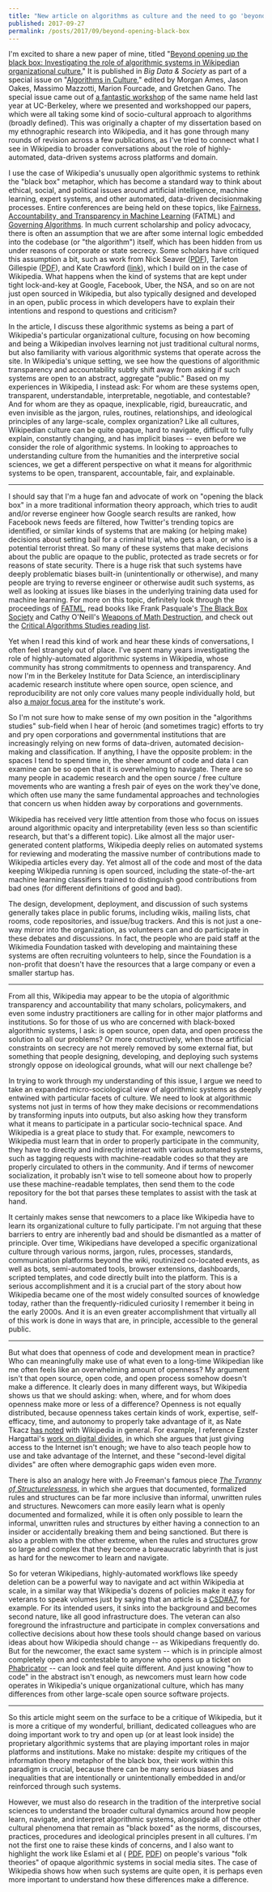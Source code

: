 ```yaml
---
title: "New article on algorithms as culture and the need to go 'beyond opening up the black box'"
published: 2017-09-27
permalink: /posts/2017/09/beyond-opening-black-box
---
```


I&#39;m excited to share a new paper of mine, titled &quot;[Beyond opening up the black box: Investigating the role of algorithmic systems in Wikipedian organizational culture.](http://journals.sagepub.com/doi/pdf/10.1177/2053951717730735)&quot; It is published in _Big Data &amp; Society_ as part of a special issue on &quot;[Algorithms in Culture](http://journals.sagepub.com/page/bds/collections/algorithms-in-culture),&quot; edited by Morgan Ames, Jason Oakes, Massimo Mazzotti, Marion Fourcade, and Gretchen Gano. The special issue came out of [a fantastic workshop](https://sites.google.com/site/algorithmsculture/) of the same name held last year at UC-Berkeley, where we presented and workshopped our papers, which were all taking some kind of socio-cultural approach to algorithms (broadly defined). This was originally a chapter of my dissertation based on my ethnographic research into Wikipedia, and it has gone through many rounds of revision across a few publications, as I&#39;ve tried to connect what I see in Wikipedia to broader conversations about the role of highly-automated, data-driven systems across platforms and domain.

I use the case of Wikipedia&#39;s unusually open algorithmic systems to rethink the &quot;black box&quot; metaphor, which has become a standard way to think about ethical, social, and political issues around artificial intelligence, machine learning, expert systems, and other automated, data-driven decisionmaking processes. Entire conferences are being held on these topics, like [Fairness, Accountability, and Transparency in Machine Learning](http://www.fatml.org/) (FATML) and [Governing Algorithms](http://governingalgorithms.org/). In much current scholarship and policy advocacy, there is often an assumption that we are after some internal logic embedded into the codebase (or &quot;the algorithm&quot;) itself, which has been hidden from us under reasons of corporate or state secrecy. Some scholars have critiqued this assumption a bit, such as work from Nick Seaver ([PDF](https://static1.squarespace.com/static/55eb004ee4b0518639d59d9b/t/55ece1bfe4b030b2e8302e1e/1441587647177/seaverMiT8.pdf)), Tarleton Gillespie ([PDF](http://citeseerx.ist.psu.edu/viewdoc/download?doi=10.1.1.670.4346&amp;rep=rep1&amp;type=pdf)), and Kate Crawford ([link](http://journals.sagepub.com/doi/abs/10.1177/0162243915589635)), which I build on in the case of Wikipedia. What happens when the kind of systems that are kept under tight lock-and-key at Google, Facebook, Uber, the NSA, and so on are not just open sourced in Wikipedia, but also typically designed and developed in an open, public process in which developers have to explain their intentions and respond to questions and criticism?

In the article, I discuss these algorithmic systems as being a part of Wikipedia&#39;s particular organizational culture, focusing on how becoming and being a Wikipedian involves learning not just traditional cultural norms, but also familiarity with various algorithmic systems that operate across the site. In Wikipedia&#39;s unique setting, we see how the questions of algorithmic transparency and accountability subtly shift away from asking if such systems are open to an abstract, aggregate &quot;public.&quot; Based on my experiences in Wikipedia, I instead ask: For whom are these systems open, transparent, understandable, interpretable, negotiable, and contestable? And for whom are they as opaque, inexplicable, rigid, bureaucratic, and even invisible as the jargon, rules, routines, relationships, and ideological principles of any large-scale, complex organization? Like all cultures, Wikipedian culture can be quite opaque, hard to navigate, difficult to fully explain, constantly changing, and has implicit biases -- even before we consider the role of algorithmic systems. In looking to approaches to understanding culture from the humanities and the interpretive social sciences, we get a different perspective on what it means for algorithmic systems to be open, transparent, accountable, fair, and explainable.

----

I should say that I&#39;m a huge fan and advocate of work on &quot;opening the black box&quot; in a more traditional information theory approach, which tries to audit and/or reverse engineer how Google search results are ranked, how Facebook news feeds are filtered, how Twitter&#39;s trending topics are identified, or similar kinds of systems that are making (or helping make) decisions about setting bail for a criminal trial, who gets a loan, or who is a potential terrorist threat. So many of these systems that make decisions about the public are opaque to the public, protected as trade secrets or for reasons of state security. There is a huge risk that such systems have deeply problematic biases built-in (unintentionally or otherwise), and many people are trying to reverse engineer or otherwise audit such systems, as well as looking at issues like biases in the underlying training data used for machine learning. For more on this topic, definitely look through the proceedings of [FATML](http://www.fatml.org/), read books like Frank Pasquale&#39;s [The Black Box Society](http://www.hup.harvard.edu/catalog.php?isbn=9780674368279) and Cathy O&#39;Neill&#39;s [Weapons of Math Destruction](https://weaponsofmathdestructionbook.com/), and check out the [Critical Algorithms Studies reading list](https://socialmediacollective.org/reading-lists/critical-algorithm-studies/).

Yet when I read this kind of work and hear these kinds of conversations, I often feel strangely out of place. I&#39;ve spent many years investigating the role of highly-automated algorithmic systems in Wikipedia, whose community has strong commitments to openness and transparency. And now I&#39;m in the Berkeley Institute for Data Science, an interdisciplinary academic research institute where open source, open science, and reproducibility are not only core values many people individually hold, but also [a major focus area](https://bids.berkeley.edu/working-groups/reproducibility-and-open-science) for the institute&#39;s work.

So I&#39;m not sure how to make sense of my own position in the &quot;algorithms studies&quot; sub-field when I hear of heroic (and sometimes tragic) efforts to try and pry open corporations and governmental institutions that are increasingly relying on new forms of data-driven, automated decision-making and classification. If anything, I have the opposite problem: in the spaces I tend to spend time in, the sheer amount of code and data I can examine can be so open that it is overwhelming to navigate. There are so many people in academic research and the open source / free culture movements who are wanting a fresh pair of eyes on the work they&#39;ve done, which often use many the same fundamental approaches and technologies that concern us when hidden away by corporations and governments.

Wikipedia has received very little attention from those who focus on issues around algorithmic opacity and interpretability (even less so than scientific research, but that&#39;s a different topic). Like almost all the major user-generated content platforms, Wikipedia deeply relies on automated systems for reviewing and moderating the massive number of contributions made to Wikipedia articles every day. Yet almost all of the code and most of the data keeping Wikipedia running is open sourced, including the state-of-the-art machine learning classifiers trained to distinguish good contributions from bad ones (for different definitions of good and bad).

The design, development, deployment, and discussion of such systems generally takes place in public forums, including wikis, mailing lists, chat rooms, code repositories, and issue/bug trackers. And this is not just a one-way mirror into the organization, as volunteers can and do participate in these debates and discussions. In fact, the people who are paid staff at the Wikimedia Foundation tasked with developing and maintaining these systems are often recruiting volunteers to help, since the Foundation is a non-profit that doesn&#39;t have the resources that a large company or even a smaller startup has.

-----

From all this, Wikipedia may appear to be the utopia of algorithmic transparency and accountability that many scholars, policymakers, and even some industry practitioners are calling for in other major platforms and institutions. So for those of us who are concerned with black-boxed algorithmic systems, I ask: is open source, open data, and open process the solution to all our problems? Or more constructively, when those artificial constraints on secrecy are not merely removed by some external fiat, but something that people designing, developing, and deploying such systems strongly oppose on ideological grounds, what will our next challenge be?

In trying to work through my understanding of this issue, I argue we need to take an expanded micro-sociological view of algorithmic systems as deeply entwined with particular facets of culture. We need to look at algorithmic systems not just in terms of how they make decisions or recommendations by transforming inputs into outputs, but also asking how they transform what it means to participate in a particular socio-technical space. And Wikipedia is a great place to study that. For example, newcomers to Wikipedia must learn that in order to properly participate in the community, they have to directly and indirectly interact with various automated systems, such as tagging requests with machine-readable codes so that they are properly circulated to others in the community. And if terms of newcomer socialization, it probably isn&#39;t wise to tell someone about how to properly use these machine-readable templates, then send them to the code repository for the bot that parses these templates to assist with the task at hand.

It certainly makes sense that newcomers to a place like Wikipedia have to learn its organizational culture to fully participate. I&#39;m not arguing that these barriers to entry are inherently bad and should be dismantled as a matter of principle. Over time, Wikipedians have developed a specific organizational culture through various norms, jargon, rules, processes, standards, communication platforms beyond the wiki, routinized co-located events, as well as bots, semi-automated tools, browser extensions, dashboards, scripted templates, and code directly built into the platform. This is a serious accomplishment and it is a crucial part of the story about how Wikipedia became one of the most widely consulted sources of knowledge today, rather than the frequently-ridiculed curiosity I remember it being in the early 2000s. And it is an even greater accomplishment that virtually all of this work is done in ways that are, in principle, accessible to the general public.

-----

But what does that openness of code and development mean in practice? Who can meaningfully make use of what even to a long-time Wikipedian like me often feels like an overwhelming amount of openness? My argument isn&#39;t that open source, open code, and open process somehow doesn&#39;t make a difference. It clearly does in many different ways, but Wikipedia shows us that we should asking: when, where, and for whom does openness make more or less of a difference? Openness is not equally distributed, because openness takes certain kinds of work, expertise, self-efficacy, time, and autonomy to properly take advantage of it, as Nate Tkacz [has noted](http://press.uchicago.edu/ucp/books/book/chicago/W/bo19085555.html) with Wikipedia in general. For example, I reference Ezster Hargattai&#39;s [work on digital divides,](http://firstmonday.org/article/view/942/864) in which she argues that just giving access to the Internet isn&#39;t enough; we have to also teach people how to use and take advantage of the Internet, and these &quot;second-level digital divides&quot; are often where demographic gaps widen even more.

There is also an analogy here with Jo Freeman&#39;s famous piece [_The Tyranny of Structurelessness_](http://www.jofreeman.com/joreen/tyranny.htm), in which she argues that documented, formalized rules and structures can be far more inclusive than informal, unwritten rules and structures. Newcomers can more easily learn what is openly documented and formalized, while it is often only possible to learn the informal, unwritten rules and structures by either having a connection to an insider or accidentally breaking them and being sanctioned. But there is also a problem with the other extreme, when the rules and structures grow so large and complex that they become a bureaucratic labyrinth that is just as hard for the newcomer to learn and navigate.

So for veteran Wikipedians, highly-automated workflows like speedy deletion can be a powerful way to navigate and act within Wikipedia at scale, in a similar way that Wikipedia&#39;s dozens of policies make it easy for veterans to speak volumes just by saying that an article is a [CSD#A7](https://en.wikipedia.org/wiki/Wikipedia:Criteria_for_speedy_deletion#A7), for example. For its intended users, it sinks into the background and becomes second nature, like all good infrastructure does. The veteran can also foreground the infrastructure and participate in complex conversations and collective decisions about how these tools should change based on various ideas about how Wikipedia should change -- as Wikipedians frequently do. But for the newcomer, the exact same system -- which is in principle almost completely open and contestable to anyone who opens up a ticket on [Phabricator](https://phabricator.wikimedia.org/) -- can look and feel quite different. And just knowing &quot;how to code&quot; in the abstract isn&#39;t enough, as newcomers must learn how code operates in Wikipedia&#39;s unique organizational culture, which has many differences from other large-scale open source software projects.

-----

So this article might seem on the surface to be a critique of Wikipedia, but it is more a critique of my wonderful, brilliant, dedicated colleagues who are doing important work to try and open up (or at least look inside) the proprietary algorithmic systems that are playing important roles in major platforms and institutions. Make no mistake: despite my critiques of the information theory metaphor of the black box, their work within this paradigm is crucial, because there can be many serious biases and inequalities that are intentionally or unintentionally embedded in and/or reinforced through such systems.

However, we must also do research in the tradition of the interpretive social sciences to understand the broader cultural dynamics around how people learn, navigate, and interpret algorithmic systems, alongside all of the other cultural phenomena that remain as &quot;black boxed&quot; as the norms, discourses, practices, procedures and ideological principles present in all cultures. I&#39;m not the first one to raise these kinds of concerns, and I also want to highlight the work like Eslami et al ( [PDF](https://www.ideals.illinois.edu/bitstream/handle/2142/55298/Algorithms_2014.pdf?sequence=2), [PDF](https://pdfs.semanticscholar.org/3411/f97b3ed4761f3d20fffaa0cbcdd62e76e650.pdf)) on people&#39;s various &quot;folk theories&quot; of opaque algorithmic systems in social media sites. The case of Wikipedia shows how when such systems are quite open, it is perhaps even more important to understand how these differences make a difference.
